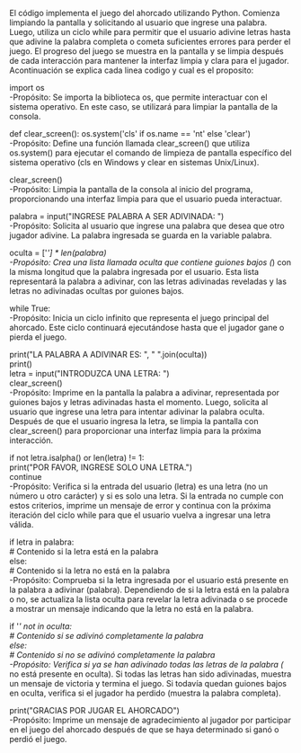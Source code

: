 El código implementa el juego del ahorcado utilizando Python. Comienza limpiando la pantalla y solicitando al usuario que ingrese una palabra. Luego, utiliza un ciclo while para permitir que el usuario adivine letras hasta que adivine la palabra completa o cometa suficientes errores para perder el juego. El progreso del juego se muestra en la pantalla y se limpia después de cada interacción para mantener la interfaz limpia y clara para el jugador. Acontinuación se explica cada linea codigo y cual es el proposito:

import os   
-Propósito: Se importa la biblioteca os, que permite interactuar con el sistema operativo. En este caso, se utilizará para limpiar la pantalla de la consola.

def clear_screen():
    os.system('cls' if os.name == 'nt' else 'clear')   
-Propósito: Define una función llamada clear_screen() que utiliza os.system() para ejecutar el comando de limpieza de pantalla específico del sistema operativo (cls en Windows y clear en sistemas Unix/Linux).

clear_screen()   
-Propósito: Limpia la pantalla de la consola al inicio del programa, proporcionando una interfaz limpia para que el usuario pueda interactuar.

palabra = input("INGRESE PALABRA A SER ADIVINADA: ")   
-Propósito: Solicita al usuario que ingrese una palabra que desea que otro jugador adivine. La palabra ingresada se guarda en la variable palabra.

oculta = ['_'] * len(palabra)   
-Propósito: Crea una lista llamada oculta que contiene guiones bajos (_) con la misma longitud que la palabra ingresada por el usuario. Esta lista representará la palabra a adivinar, con las letras adivinadas reveladas y las letras no adivinadas ocultas por guiones bajos.

while True:   
-Propósito: Inicia un ciclo infinito que representa el juego principal del ahorcado. Este ciclo continuará ejecutándose hasta que el jugador gane o pierda el juego.

print("LA PALABRA A ADIVINAR ES: ", " ".join(oculta))   
print()   
letra = input("INTRODUZCA UNA LETRA: ")   
clear_screen()   
-Propósito: Imprime en la pantalla la palabra a adivinar, representada por guiones bajos y letras adivinadas hasta el momento. Luego, solicita al usuario que ingrese una letra para intentar adivinar la palabra oculta. Después de que el usuario ingresa la letra, se limpia la pantalla con clear_screen() para proporcionar una interfaz limpia para la próxima interacción.

if not letra.isalpha() or len(letra) != 1:   
    print("POR FAVOR, INGRESE SOLO UNA LETRA.")   
    continue   
-Propósito: Verifica si la entrada del usuario (letra) es una letra (no un número u otro carácter) y si es solo una letra. Si la entrada no cumple con estos criterios, imprime un mensaje de error y continua con la próxima iteración del ciclo while para que el usuario vuelva a ingresar una letra válida.

if letra in palabra:   
    # Contenido si la letra está en la palabra   
else:   
    # Contenido si la letra no está en la palabra   
-Propósito: Comprueba si la letra ingresada por el usuario está presente en la palabra a adivinar (palabra). Dependiendo de si la letra está en la palabra o no, se actualiza la lista oculta para revelar la letra adivinada o se procede a mostrar un mensaje indicando que la letra no está en la palabra.

if '_' not in oculta:   
    # Contenido si se adivinó completamente la palabra   
else:   
    # Contenido si no se adivinó completamente la palabra   
-Propósito: Verifica si ya se han adivinado todas las letras de la palabra (_ no está presente en oculta). Si todas las letras han sido adivinadas, muestra un mensaje de victoria y termina el juego. Si todavía quedan guiones bajos en oculta, verifica si el jugador ha perdido (muestra la palabra completa).

print("GRACIAS POR JUGAR EL AHORCADO")   
-Propósito: Imprime un mensaje de agradecimiento al jugador por participar en el juego del ahorcado después de que se haya determinado si ganó o perdió el juego.

